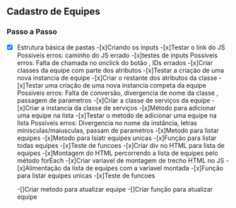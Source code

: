 ## Cadastro de Equipes

### Passo a Passo

-[x] Estrutura básica de pastas 
-[x]Criando os inputs
-[x]Testar o link do JS
    Possiveis erros: caminho do JS errado
-[x]testes de inputs
    Possiveis erros: Falta de chamada no onclick do botão , IDs errados
    -[x]Criar classes da equipe com parte dos atributos
    -[x]Testar a criação de uma nova instancia de equipe
    -[x]Criar o restante dos atributos da classe
    -[x]Testar uma criação de uma nova instancia competa da equipe
    Possiveis erros: Falta de conversão, divergencia de nome da classe , passagem de parametros 
    -[x]Criar a classe de serviços da equipe
    -[x]Criar a instancia da classe de serviços 
    -[x]Método para adicionar uma equipe na lista 
    -[x]Testar o metodo de adicionar uma equipe na lista 
    Possiveis erros: Divergencia no nome da instância, letras minisculas/maiusculas, passam de parametros
    -[x]Metodo para listar equipes 
    -[x]Metodo para lsiatr equipes unicas
    -[x]Função para listar todas equipes
    -[x]Teste de funcoes
    -[x]Criar div no HTML para lista de equipes
    -[x]Montagem do HTML percorrendo a lista de equipes pelo método forEach
    -[x]Criar variavel de montagem de trecho HTML no JS
    -[x]Alimentação da lista de equipes com a variavel montada
    -[x]Função para listar equipes unicas
    -[x]Teste de funcoes

    -[]Criar metodo para atualizar equipe
    -[]Criar função para atualizar equipe
